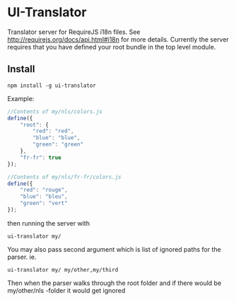 # UI-Translator

Translator server for RequireJS i18n files. See http://requirejs.org/docs/api.html#i18n for more details.
Currently the server requires that you have defined your root bundle in the top level module.

## Install

    npm install -g ui-translator

Example:

```javascript
//Contents of my/nls/colors.js
define({
    "root": {
        "red": "red",
        "blue": "blue",
        "green": "green"
    },
    "fr-fr": true
});
```

```javascript
//Contents of my/nls/fr-fr/colors.js
define({
    "red": "rouge",
    "blue": "bleu",
    "green": "vert"
});
```

then running the server with

    ui-translator my/

You may also pass second argument which is list of ignored paths for the parser. ie.

    ui-translator my/ my/other,my/third

Then when the parser walks through the root folder and if there would be my/other/nls -folder it would get ignored
